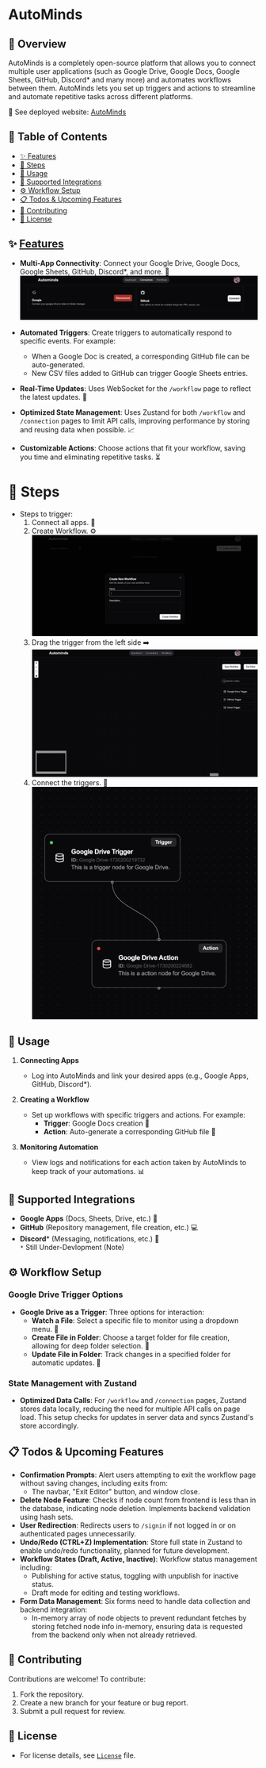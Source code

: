 # AutoMinds

## 🌟 Overview
AutoMinds is a completely open-source platform that allows you to connect multiple user applications (such as Google Drive, Google Docs, Google Sheets, GitHub, Discord* and many more) and automates workflows between them. AutoMinds lets you set up triggers and actions to streamline and automate repetitive tasks across different platforms.

🔗 See deployed website: [AutoMinds](https://auto-minds-six.vercel.app/)

## 📑 Table of Contents

- [✨ Features](#features)
- [📘 Steps](#steps)
- [🔧 Usage](#usage)
- [🔗 Supported Integrations](#supported-integrations)
- [⚙️ Workflow Setup](#workflow-setup)
- [📋 Todos & Upcoming Features](#todos--upcoming-features)
- [🤝 Contributing](#contributing)
- [📜 License](#license)

## ✨ [Features](/features.md)
- **Multi-App Connectivity**: Connect your Google Drive, Google Docs, Google Sheets, GitHub, Discord*, and more. 📂
    ![main_page](images/image.png)

- **Automated Triggers**: Create triggers to automatically respond to specific events. For example:
  - When a Google Doc is created, a corresponding GitHub file can be auto-generated.
  - New CSV files added to GitHub can trigger Google Sheets entries.

- **Real-Time Updates**: Uses WebSocket for the `/workflow` page to reflect the latest updates. 🔄

- **Optimized State Management**: Uses Zustand for both `/workflow` and `/connection` pages to limit API calls, improving performance by storing and reusing data when possible. 📈

- **Customizable Actions**: Choose actions that fit your workflow, saving you time and eliminating repetitive tasks. ⏳

# 📘 Steps
- Steps to trigger:
    1. Connect all apps. 🔗
    2. Create Workflow. ⚙️
    ![workflow-image](images/image1.png)
    3. Drag the trigger from the left side ➡️
    ![trigger-page](images/image2.png)
    4. Connect the triggers. 🔄
    ![connected-trigger](images/image3.png)

## 🔧 Usage

1. **Connecting Apps**
   - Log into AutoMinds and link your desired apps (e.g., Google Apps, GitHub, Discord*).

2. **Creating a Workflow**
   - Set up workflows with specific triggers and actions. For example:
     - **Trigger**: Google Docs creation 📄
     - **Action**: Auto-generate a corresponding GitHub file 📂

3. **Monitoring Automation**
   - View logs and notifications for each action taken by AutoMinds to keep track of your automations. 📊

## 🔗 Supported Integrations

- **Google Apps** (Docs, Sheets, Drive, etc.) 📄
- **GitHub** (Repository management, file creation, etc.) 💻
- **Discord*** (Messaging, notifications, etc.) 💬 <br>
`*` Still Under-Devlopment (Note) 

## ⚙️ Workflow Setup

### Google Drive Trigger Options

- **Google Drive as a Trigger**: Three options for interaction:
  - **Watch a File**: Select a specific file to monitor using a dropdown menu. 📂
  - **Create File in Folder**: Choose a target folder for file creation, allowing for deep folder selection. 📁
  - **Update File in Folder**: Track changes in a specified folder for automatic updates. 🔄

### State Management with Zustand

- **Optimized Data Calls**: For `/workflow` and `/connection` pages, Zustand stores data locally, reducing the need for multiple API calls on page load. This setup checks for updates in server data and syncs Zustand's store accordingly.

## 📋 Todos & Upcoming Features

- **Confirmation Prompts**: Alert users attempting to exit the workflow page without saving changes, including exits from:
  - The navbar, "Exit Editor" button, and window close. 
- **Delete Node Feature**: Checks if node count from frontend is less than in the database, indicating node deletion. Implements backend validation using hash sets. 
- **User Redirection**: Redirects users to `/signin` if not logged in or on authenticated pages unnecessarily. 
- **Undo/Redo (CTRL+Z) Implementation**: Store full state in Zustand to enable undo/redo functionality, planned for future development. 
- **Workflow States (Draft, Active, Inactive)**: Workflow status management including:
  - Publishing for active status, toggling with unpublish for inactive status.
  - Draft mode for editing and testing workflows. 
- **Form Data Management**: Six forms need to handle data collection and backend integration:
  - In-memory array of node objects to prevent redundant fetches by storing fetched node info in-memory, ensuring data is requested from the backend only when not already retrieved.

## 🤝 Contributing

Contributions are welcome! To contribute:

1. Fork the repository. 
2. Create a new branch for your feature or bug report. 
3. Submit a pull request for review. 

## 📜 License
- For license details, see [`License`](/LICENSE) file.

